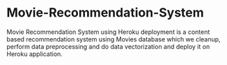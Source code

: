 # Movie-Recommendation-System
Movie Recommendation System using Heroku deployment is a content based recommendation system using Movies database which we cleanup, perform data preprocessing and do data vectorization and deploy it on Heroku application.
